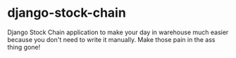 # django-stock-chain
Django Stock Chain application to make your day in warehouse much easier because you don't need to write it manually. Make those pain in the ass thing gone!
